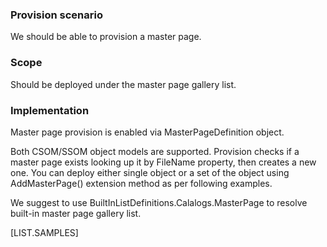 

### Provision scenario
We should be able to provision a master page.

### Scope
Should be deployed under the master page gallery list.

### Implementation
Master page provision is enabled via MasterPageDefinition object.

Both CSOM/SSOM object models are supported.
Provision checks if a master page exists looking up it by FileName property, then creates a new one. 
You can deploy either single object or a set of the object using AddMasterPage() extension method as per following examples.

We suggest to use BuiltInListDefinitions.Calalogs.MasterPage to resolve built-in master page gallery list.

[LIST.SAMPLES]